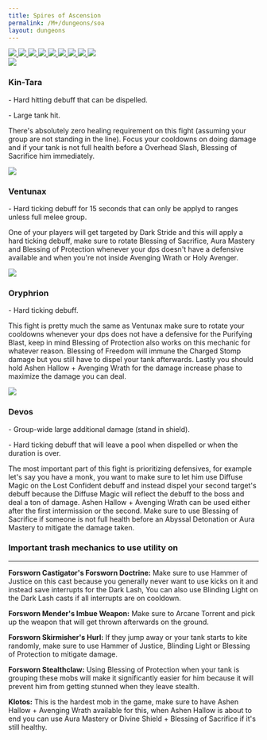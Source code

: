 ```yaml
---
title: Spires of Ascension
permalink: /M+/dungeons/soa
layout: dungeons
---
```


<div class="author">

<a href="/M+/dungeons/dos">
    <img class="unselected-dungeon" src="/assets/img/dungeons/dos.jpg" />
</a>

<a href="/M+/dungeons/sd">
    <img class="unselected-dungeon" src="/assets/img/dungeons/sd.jpg" />
</a>

<a href="/M+/dungeons/mots">
    <img class="unselected-dungeon" src="/assets/img/dungeons/mots.jpg" />
</a>

<a href="/M+/dungeons/nw">
    <img class="unselected-dungeon" src="/assets/img/dungeons/nw.jpg" />
</a>

<a href="/M+/dungeons/hoa">
    <img class="unselected-dungeon" src="/assets/img/dungeons/hoa.jpg" />
</a>

<a href="/M+/dungeons/top">
    <img class="unselected-dungeon" src="/assets/img/dungeons/top.jpg" />
</a>

<a href="/M+/dungeons/pf">
    <img class="unselected-dungeon" src="/assets/img/dungeons/pf.jpg" />
</a>

<a href="/M+/dungeons/soa">
    <img class="selected-dungeon" src="/assets/img/dungeons/soa.jpg" />
</a>

<a href="/M+/dungeons/tazavesh">
    <img class="unselected-dungeon" src="/assets/img/dungeons/taz.jpg" />
</a>

</div>

<a>
    <img src="/assets/img/dungeons/kin-tara.png" class="dungeon_boss"/>
</a>

### Kin-Tara

<a class="external" href="https://www.wowhead.com/spell=327481/dark-lance" target="_blank" rel="noopener noreferrer" data-wowhead="spell=327481" data-wh-icon-size="small"></a> - Hard hitting debuff that can be dispelled.

<a class="external" href="https://www.wowhead.com/spell=320966/overhead-slash" target="_blank" rel="noopener noreferrer" data-wowhead="spell=320966" data-wh-icon-size="small"></a> - Large tank hit.

There's absolutely zero healing requirement on this fight (assuming your group are not standing in the line). Focus your cooldowns on doing damage and if your tank is not full health before a Overhead Slash, Blessing of Sacrifice him immediately.

<a>
    <img src="/assets/img/dungeons/ventunax.png" class="dungeon_boss"/>
</a>

### Ventunax

<a class="external" href="https://www.wowhead.com/spell=324148/dark-stride" target="_blank" rel="noopener noreferrer" data-wowhead="spell=324148" data-wh-icon-size="small"></a> - Hard ticking debuff for 15 seconds that can only be applyd to ranges unless full melee group.

One of your players will get targeted by Dark Stride and this will apply a hard ticking debuff, make sure to rotate Blessing of Sacrifice, Aura Mastery and Blessing of Protection whenever your dps doesn't have a defensive available and when you're not inside Avenging Wrath or Holy Avenger.

<a>
    <img src="/assets/img/dungeons/oryphrion.png" class="dungeon_boss"/>
</a>

### Oryphrion

<a class="external" href="https://www.wowhead.com/spell=323195/purifying-blast" target="_blank" rel="noopener noreferrer" data-wowhead="spell=323195" data-wh-icon-size="small"></a> - Hard ticking debuff.

This fight is pretty much the same as Ventunax make sure to rotate your cooldowns whenever your dps does not have a defensive for the Purifying Blast, keep in mind Blessing of Protection also works on this mechanic for whatever reason. Blessing of Freedom will immune the Charged Stomp damage but you still have to dispel your tank afterwards. Lastly you should hold Ashen Hallow + Avenging Wrath for the damage increase phase to maximize the damage you can deal.

<a>
    <img src="/assets/img/dungeons/devos.png" class="dungeon_boss"/>
</a>

### Devos

<a class="external" href="https://www.wowhead.com/spell=334625/abyssal-detonation" target="_blank" rel="noopener noreferrer" data-wowhead="spell=323195" data-wh-icon-size="small"></a> - Group-wide large additional damage (stand in shield).

<a class="external" href="https://www.wowhead.com/spell=322818/lost-confidence" target="_blank" rel="noopener noreferrer" data-wowhead="spell=322818" data-wh-icon-size="small"></a> - Hard ticking debuff that will leave a pool when dispelled or when the duration is over.

The most important part of this fight is prioritizing defensives, for example let's say you have a monk, you want to make sure to let him use Diffuse Magic on the Lost Confident debuff and instead dispel your second target's debuff because the Diffuse Magic will reflect the debuff to the boss and deal a ton of damage. Ashen Hallow + Avenging Wrath can be used either after the first intermission or the second. Make sure to use Blessing of Sacrifice if someone is not full health before an Abyssal Detonation or Aura Mastery to mitigate the damage taken.

### Important trash mechanics to use utility on

---
**Forsworn Castigator's Forsworn Doctrine:** Make sure to use Hammer of Justice on this cast because you generally never want to use kicks on it and instead save interrupts for the Dark Lash, You can also use Blinding Light on the Dark Lash casts if all interrupts are on cooldown.

**Forsworn Mender's Imbue Weapon:** Make sure to Arcane Torrent and pick up the weapon that will get thrown afterwards on the ground.

**Forsworn Skirmisher's Hurl:** If they jump away or your tank starts to kite randomly, make sure to use Hammer of Justice, Blinding Light or Blessing of Protection to mitigate damage.

**Forsworn Stealthclaw:** Using Blessing of Protection when your tank is grouping these mobs will make it significantly easier for him because it will prevent him from getting stunned when they leave stealth.

**Klotos:** This is the hardest mob in the game, make sure to have Ashen Hallow + Avenging Wrath available for this, when Ashen Hallow is about to end you can use Aura Mastery or Divine Shield + Blessing of Sacrifice if it's still healthy.